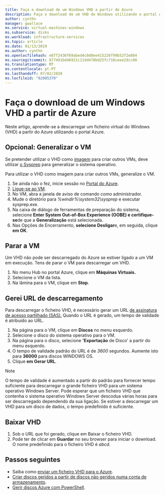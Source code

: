 ```yaml
---
title: Faça o download de um Windows VHD a partir de Azure
description: Faça o download de um VHD do Windows utilizando o portal Azure.
author: cynthn
manager: gwallace
ms.service: virtual-machines-windows
ms.subservice: disks
ms.workload: infrastructure-services
ms.topic: article
ms.date: 01/13/2019
ms.author: cynthn
ms.openlocfilehash: e87f2436f69abed4c0d0ee415226f99b52f2e804
ms.sourcegitcommit: 877491bd46921c11dd478bd25fc718ceee2dcc08
ms.translationtype: MT
ms.contentlocale: pt-PT
ms.lasthandoff: 07/02/2020
ms.locfileid: "82085370"
---
```

# <a name="download-a-windows-vhd-from-azure"></a>Faça o download de um Windows VHD a partir de Azure

Neste artigo, aprende-se a descarregar um ficheiro virtual do Windows (VHD) a partir do Azure utilizando o portal Azure.

## <a name="optional-generalize-the-vm"></a>Opcional: Generalizar o VM

Se pretender utilizar o VHD como [imagem](tutorial-custom-images.md) para criar outros VMs, deve utilizar [o Sysprep](https://docs.microsoft.com/windows-hardware/manufacture/desktop/sysprep--generalize--a-windows-installation) para generalizar o sistema operativo. 

Para utilizar o VHD como imagem para criar outros VMs, generalize o VM.

1. Se ainda não o fez, inicie sessão no [Portal do Azure](https://portal.azure.com/).
2. [Ligue-se ao VM](connect-logon.md?toc=%2fazure%2fvirtual-machines%2fwindows%2ftoc.json). 
3. No VM, abra a janela de aviso de comando como administrador.
4. Mude o diretório para *%windir%\system32\sysprep* e executar sysprep.exe.
5. Na caixa de diálogo de ferramentas de preparação do sistema, selecione **Enter System Out-of-Box Experience (OOBE) e certifique-se**de que a **Generalização** está selecionada.
6. Nas Opções de Encerramento, **selecione Desligar**e, em seguida, clique **em OK**. 


## <a name="stop-the-vm"></a>Parar a VM

Um VHD não pode ser descarregado do Azure se estiver ligado a um VM em execução. Tens de parar o VM para descarregar um VHD. 

1. No menu Hub no portal Azure, clique em **Máquinas Virtuais.**
1. Selecione o VM da lista.
1. Na lâmina para o VM, clique em **Stop**.


## <a name="generate-download-url"></a>Gerei URL de descarregamento

Para descarregar o ficheiro VHD, é necessário gerar um URL [de assinatura de acesso partilhado (SAS).](../../storage/common/storage-dotnet-shared-access-signature-part-1.md?toc=%2fazure%2fvirtual-machines%2fwindows%2ftoc.json) Quando o URL é gerado, um tempo de validade é atribuído ao URL.

1. Na página para o VM, clique em **Discos** no menu esquerdo.
1. Selecione o disco do sistema operativo para o VM.
1. Na página para o disco, selecione **'Exportação** de Disco' a partir do menu esquerdo.
1. O tempo de validade padrão do URL é de *3600* segundos. Aumente isto para **36000** para discos WINDOWS OS.
1. Clique **em Gerar URL**.

> [!NOTE]
> O tempo de validade é aumentado a partir do padrão para fornecer tempo suficiente para descarregar o grande ficheiro VHD para um sistema operativo Windows Server. Pode esperar que um ficheiro VHD que contenha o sistema operativo Windows Server descodua várias horas para ser descarregado dependendo da sua ligação. Se estiver a descarregar um VHD para um disco de dados, o tempo predefinido é suficiente. 
> 
> 

## <a name="download-vhd"></a>Baixar VHD

1. Sob o URL que foi gerado, clique em Baixar o ficheiro VHD.
1. Pode ter de clicar em **Guardar** no seu browser para iniciar o download. O nome predefinido para o ficheiro VHD é *abcd*.

## <a name="next-steps"></a>Passos seguintes

- Saiba como [enviar um ficheiro VHD para o Azure](upload-generalized-managed.md?toc=%2fazure%2fvirtual-machines%2fwindows%2ftoc.json). 
- [Criar discos geridos a partir de discos não geridos numa conta de armazenamento](attach-disk-ps.md?toc=%2fazure%2fvirtual-machines%2fwindows%2ftoc.json).
- [Gerir discos Azure com PowerShell](tutorial-manage-data-disk.md?toc=%2fazure%2fvirtual-machines%2fwindows%2ftoc.json).

